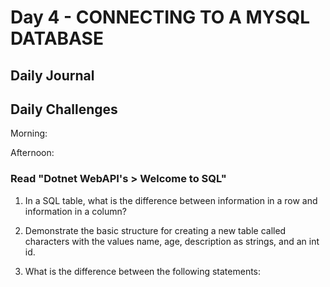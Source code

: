 # Day 4 - CONNECTING TO A MYSQL DATABASE

## Daily Journal

## Daily Challenges

Morning:

Afternoon:

### Read "Dotnet WebAPI's > Welcome to SQL"

1. In a SQL table, what is the difference between information in a row and information in a column?

2. Demonstrate the basic structure for creating a new table called characters with the values name, age, description as strings, and an int id.

3. What is the difference between the following statements:

